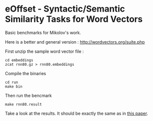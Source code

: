 eOffset - Syntactic/Semantic Similarity Tasks for Word Vectors
=========

Basic benchmarks for Mikolov's work.

Here is a better and general version : http://wordvectors.org/suite.php

First unzip the sample word vector file :

    cd embeddings
    zcat rnn80.gz > rnn80.embeddings

Compile the binaries

    cd run
    make bin

Then run the bencmark

    make rnn80.result
   
Take a look at the results. It should be exactly the same as in [this paper](http://research.microsoft.com/pubs/189726/rvecs.pdf).
